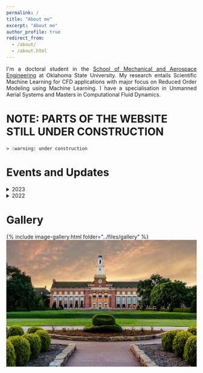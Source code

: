 ```yaml
---
permalink: /
title: "About me"
excerpt: "About me"
author_profile: true
redirect_from: 
  - /about/
  - /about.html
---
```


<div style="text-align: justify"> I'm a doctoral student in the <a href="https://ceat.okstate.edu/mae/">School of Mechanical and Aerospace Engineering</a> at Oklahoma State University. My research entails Scientific Machine Learning for CFD applications with major focus on Reduced Order Modeling using Machine Learning. I have a specialisation in Unmanned Aerial Systems and Masters in Computational Fluid Dynamics.</div>


**NOTE: PARTS OF THE WEBSITE STILL UNDER CONSTRUCTION**
======
    > :warning: under construction

Events and Updates
====== 

<details>
<summary>2023</summary>
<ul> <b>March 9, 2023 </b> : We successfully conduct an "Intro to Scientific Machine Learning" workshop as part of DataByte workshop series, Edmon Low library, OSU. 

</ul>
<ul> <b>Feb 3, 2023 </b> : I'm awarded the Graduate Student Support scholarship from the School of Mechanical and Aerospace Engineering, Oklahoma State University.
</ul>
<ul> <b>Jan 27, 2023 </b> : I presented a talk at AIAA SciTech Forum 2023 at National Harbor, Maryland. 
</ul>
<ul> <b>Jan 8, 2023 </b> : I presented a talk in 15th Symposium on Urban Environment at the 103rd AMS Annual Meeting, Denver, Colorado.  
</ul>

</details>


<details>
  <summary>2022</summary>
    <ul> <b>Dec, 2022</b> : I complete my tenure as visiting researcher at the fabled <a href="https://www.parc.com/">Palo Alto Research Center </a> at Stanford Research Park, Palo Alto, California.
</ul>

  <ul> <b>Nov 21, 2022</b> : I was awarded J.Roy and Virginia Dorrough Distinguished Graduate Fellowship from <a href="https://ceat.okstate.edu/">College of Engineering Architecture and Technology</a>, Oklahoma State University.</ul>

    <ul> <b>Nov 13, 2022</b> : I successfully complete my level 1 high powered rocketry launch. Thank you, OSU Space Cowboys and <a href="https://www.kloudbusters.org/"> Kloudbusters. </a> </ul>

    <ul> <b>Aug, 2022</b> : I complete my internship as Scientific Machine Learning Researcher at <a href="https://www.parc.com/">Palo Alto Research Center </a>, Palo Alto, California. </ul>

</details>


Gallery
======
{% include image-gallery.html folder="../files/gallery" %}
[![library](../files/gallery/library.jpg)](../files/gallery/library.jpg)